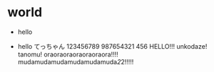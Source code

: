 # world
- hello

- hello てっちゃん
123456789
987654321
456
HELLO!!!
unkodaze!
tanomu!
oraoraoraoraoraoraora!!!!
mudamudamudamudamudamuda*2*2!!!!!
